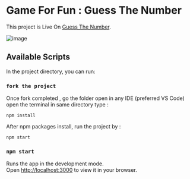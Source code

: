 # Game For Fun : Guess The Number

This project is Live On [Guess The Number](https://skant-guess-number.netlify.app/).

![image]()

## Available Scripts

In the project directory, you can run:

### `fork the project`

Once fork completed , go the folder open in any IDE (preferred VS Code) open the terminal in same directory type :

```base
npm install
```

After npm packages install, run the project by :

```base
npm start
```

### `npm start`

Runs the app in the development mode.\
Open [http://localhost:3000](http://localhost:3000) to view it in your browser.



